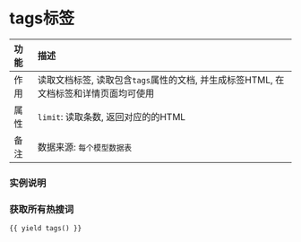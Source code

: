 # tags标签
|功能| 描述|
| :------------- |:-------------|
| 作用      | 读取文档标签, 读取包含`tags`属性的文档, 并生成标签HTML, 在文档标签和详情页面均可使用 |
| 属性      | `limit`: 读取条数, 返回对应的的HTML |  
| 备注 | 数据来源: `每个模型数据表`  |   


### 实例说明 

### 获取所有热搜词
```jettemplatelanguage
{{ yield tags() }}
```
